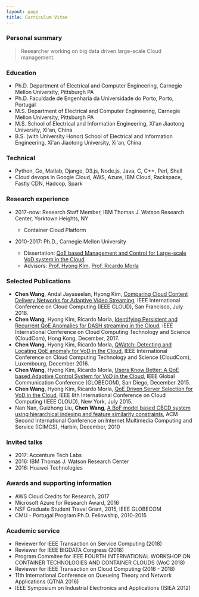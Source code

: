 ```yaml
---
layout: page
title: Curriculum Vitae
---
```


### Personal summary

> Researcher working on big data driven large-scale Cloud management.

### Education
- Ph.D. Department of Electrical and Computer Engineering, Carnegie Mellon University, Pittsburgh PA
- Ph.D. Faculdade de Engenharia da Universidade do Porto, Porto, Portugal
- M.S. Department of Electrical and Computer Engineering, Carnegie Mellon University, Pittsburgh PA
- M.S. School of Electrical and Information Engineering, Xi'an Jiaotong University, Xi'an, China
- B.S. (with University Honor) School of Electrical and Information Engineering, Xi'an Jiaotong University, Xi'an, China

### Technical

- Python, Go, Matlab, Django, D3.js, Node.js, Java, C, C++, Perl, Shell
- Cloud devops in Google Cloud, AWS, Azure, IBM Cloud, Rackspace, Fastly CDN, Hadoop, Spark

### Research experience

- 2017-now: Research Staff Member, IBM Thomas J. Watson Research Center, Yorktown Heights, NY
    - Container Cloud Platform

- 2010-2017: Ph.D., Carnegie Mellon University
    - Dissertation: [QoE based Management and Control for Large-scale VoD system in the Cloud](http://repository.cmu.edu/dissertations/1018/)
    - Advisors: [Prof. Hyong Kim](http://www.ece.cmu.edu/directory/department/faculty/K/Hyong_Kim_81.html), [Prof. Ricardo Morla](https://sites.google.com/site/ricardomorla/)

### Selected Publications

- **Chen Wang**, Andal Jayaseelan, Hyong Kim, [Comparing Cloud Content Delivery Networks for Adaptive Video Streaming]({{site.baseurl}}/pdfs/chenw.cloud.2018.pdf), IEEE International Conference on Cloud Computing (IEEE CLOUD), San Francisco, July 2018.
- **Chen Wang**, Hyong Kim, Ricardo Morla, [Identifying Persistent and Recurrent QoE Anomalies for DASH streaming in the Cloud]({{site.baseurl}}/pdfs/chenw.cloudcom.2017.pdf), IEEE International Conference on Cloud Computing Technology and Science (CloudCom), Hong Kong, December, 2017.
- **Chen Wang**, Hyong Kim, Ricardo Morla, [QWatch: Detecting and Locating QoE anomaly for VoD in the Cloud]({{site.baseurl}}/pdfs/chenw.cloudcom.2016.pdf),  IEEE International Conference on Cloud Computing Technology and Science (CloudCom), Luxembourg, December 2016.
- **Chen Wang**, Hyong Kim, Ricardo Morla, [Users Know Better: A QoE based Adaptive Control System for VoD in the Cloud]({{site.baseurl}}/pdfs/chenw.globecom.2015.pdf), IEEE Global Communication Conference (GLOBECOM), San Diego, December 2015.
- **Chen Wang**, Hyong Kim, Ricardo Morla, [QoE Driven Server Selection for VoD in the Cloud]({{site.baseurl}}/pdfs/chenw.cloud.2015.pdf), IEEE 8th International Conference on Cloud Computing (IEEE CLOUD), New York, July 2015.
- Nan Nan, Guizhong Liu, **Chen Wang**, [A BoF model based CBCD system using hierarchical indexing and feature similarity constraints]({{site.baseurl}}/pdfs/nannan.icimcs.2010.pdf), ACM Second International Conference on Internet Multimedia Computing and Service (ICIMCS), Harbin, December, 2010

### Invited talks
- 2017: Accenture Tech Labs
- 2016: IBM Thomas J. Watson Research Center
- 2016: Huawei Technologies

### Awards and supporting information

- AWS Cloud Credits for Research, 2017
- Microsoft Azure for Research Award, 2016
- NSF Graduate Student Travel Grant, 2015, IEEE GLOBECOM
- CMU - Portugal Program Ph.D. Fellowship, 2010-2015

### Academic service

- Reviewer for IEEE Transaction on Service Computing (2018)
- Reviewer for IEEE BIGDATA Congress (2018)
- Program Commitee for IEEE FOURTH INTERNATIONAL WORKSHOP ON CONTAINER TECHNOLOGIES AND CONTAINER CLOUDS (WoC 2018)
- Reviewer for IEEE Transaction on Cloud Computing (2016 - 2018)
- 11th International Conference on Queueing Theory and Network Applications (QTNA 2016)
- IEEE Symposium on Industrial Electronics and Applications (ISIEA 2012) 
